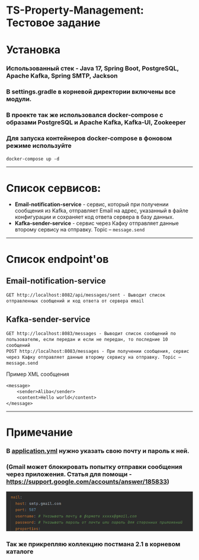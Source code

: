 # TS-Property-Management: Тестовое задание

# Установка

### Использованный стек - Java 17, Spring Boot, PostgreSQL, Apache Kafka, Spring SMTP, Jackson

### В settings.gradle в корневой директории включены все модули.

### В проекте так же использовался docker-compose с образами PostgreSQL и Apache Kafka, Kafka-UI, Zookeeper

### Для запуска контейнеров docker-compose в фоновом режиме используйте

`docker-compose up -d`

-------

# Список сервисов:

* **Email-notification-service** - сервис, который при получении сообщения из Kafka, отправляет Email на адрес, указанный в файле
  конфигурации и сохраняет код ответа сервера в базу данных.
* **Kafka-sender-service** - сервис через Кафку отправляет данные второму сервису на отправку. Topic – `message.send`
-------

# Список endpoint'ов

## Email-notification-service

```
GET http://localhost:8082/api/messages/sent - Выводит список отправленных сообщений и код ответа от сервера email
```

## Kafka-sender-service

```
GET http://localhost:8083/messages - Выводит список сообщений по пользователю, если передан и если не передан, то последние 10 сообщений
POST http://localhost:8083/messages - При получении сообщения, сервис через Кафку отправляет данные второму сервису на отправку. Topic – message.send
```

Пример XML сообщения

```
<message>
    <sender>Aliba</sender>
    <content>Hello world</content>
</message>
```


-------
# Примечание
### В [application.yml](email-notification-service/src/main/resources/application.yml) нужно указать свою почту и пароль к ней.
### (Gmail может блокировать попытку отправки сообщения через приложения. Статья для помощи - https://support.google.com/accounts/answer/185833)
![img.png](img.png)

### Так же прикрепляю коллекцию постмана 2.1 в корневом каталоге
